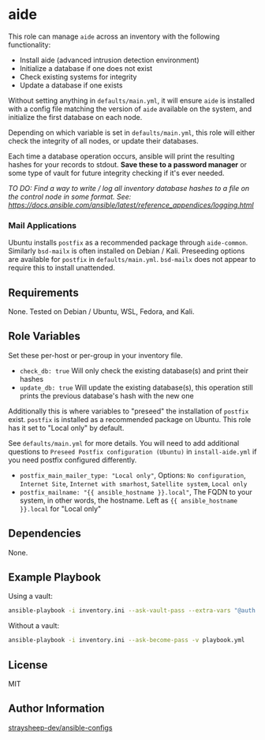 aide
=========

This role can manage `aide` across an inventory with the following functionality:

- Install aide (advanced intrusion detection environment)
- Initialize a database if one does not exist
- Check existing systems for integrity
- Update a database if one exists

Without setting anything in `defaults/main.yml`, it will ensure `aide` is installed with a config file matching the version of `aide` available on the system, and initialize the first database on each node.

Depending on which variable is set in `defaults/main.yml`, this role will either check the integrity of all nodes, or update their databases.

Each time a database operation occurs, ansible will print the resulting hashes for your records to stdout. **Save these to a password manager** or some type of vault for future integrity checking if it's ever needed.

*TO DO: Find a way to write / log all inventory database hashes to a file on the control node in some format. See: <https://docs.ansible.com/ansible/latest/reference_appendices/logging.html>*

### Mail Applications

Ubuntu installs `postfix` as a recommended package through `aide-common`. Similarly `bsd-mailx` is often installed on Debian / Kali. Preseeding options are available for `postfix` in `defaults/main.yml`. `bsd-mailx` does not appear to require this to install unattended.

Requirements
------------

None. Tested on Debian / Ubuntu, WSL, Fedora, and Kali.

Role Variables
--------------

Set these per-host or per-group in your inventory file.

- `check_db: true` Will only check the existing database(s) and print their hashes
- `update_db: true` Will update the existing database(s), this operation still prints the previous database's hash with the new one

Additionally this is where variables to "preseed" the installation of `postfix` exist. `postfix` is installed as a recommended package on Ubuntu. This role has it set to "Local only" by default.

See `defaults/main.yml` for more details. You will need to add additional questions to `Preseed Postfix configuration (Ubuntu)` in `install-aide.yml` if you need postfix configured differently.

- `postfix_main_mailer_type: "Local only"`, Options: `No configuration`, `Internet Site`, `Internet with smarhost`, `Satellite system`, `Local only`
- `postfix_mailname: "{{ ansible_hostname }}.local"`, The FQDN to your system, in other words, the hostname. Left as `{{ ansible_hostname }}.local` for "Local only"


Dependencies
------------

None.

Example Playbook
----------------

Using a vault:

```bash
ansible-playbook -i inventory.ini --ask-vault-pass --extra-vars "@auth.yml" -v playbook.yml
```

Without a vault:

```bash
ansible-playbook -i inventory.ini --ask-become-pass -v playbook.yml
```

License
-------

MIT

Author Information
------------------

[straysheep-dev/ansible-configs](https://github.com/straysheep-dev/ansible-configs/)
